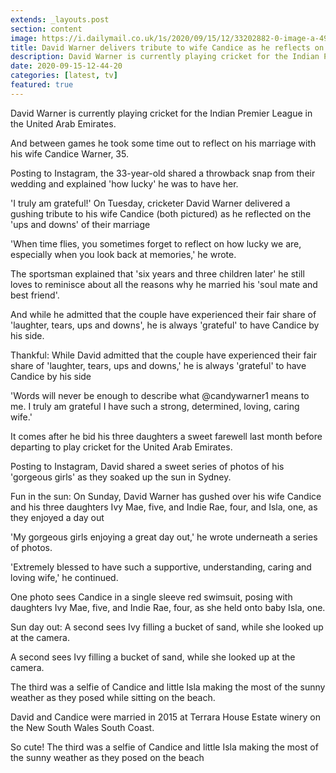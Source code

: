 ```yaml
---
extends: _layouts.post
section: content
image: https://i.dailymail.co.uk/1s/2020/09/15/12/33202882-0-image-a-49_1600168200220.jpg 
title: David Warner delivers tribute to wife Candice as he reflects on ups and downs of marriage 
description: David Warner is currently playing cricket for the Indian Premier League in the United Arab Emirates.  
date: 2020-09-15-12-44-20 
categories: [latest, tv] 
featured: true 
--- 
```

David Warner is currently playing cricket for the Indian Premier League in the United Arab Emirates. 

And between games he took some time out to reflect on his marriage with his wife Candice Warner, 35. 

Posting to Instagram, the 33-year-old shared a throwback snap from their wedding and explained 'how lucky' he was to have her.   

'I truly am grateful!' On Tuesday, cricketer David Warner delivered a gushing tribute to his wife Candice (both pictured) as he reflected on the 'ups and downs' of their marriage 

'When time flies, you sometimes forget to reflect on how lucky we are, especially when you look back at memories,' he wrote. 

The sportsman explained that 'six years and three children later' he still loves to reminisce about all the reasons why he married his 'soul mate and best friend'.  

And while he admitted that the couple have experienced their fair share of 'laughter, tears, ups and downs', he is always 'grateful' to have Candice by his side. 

Thankful: While David admitted that the couple have experienced their fair share of 'laughter, tears, ups and downs,' he is always 'grateful' to have Candice by his side

'Words will never be enough to describe what @candywarner1 means to me. I truly am grateful I have such a strong, determined, loving, caring wife.'  

It comes after he bid his three daughters a sweet farewell last month before departing to play cricket for the United Arab Emirates. 

Posting to Instagram, David shared a sweet series of photos of his 'gorgeous girls' as they soaked up the sun in Sydney.

Fun in the sun: On Sunday, David Warner has gushed over his wife Candice and his three daughters Ivy Mae, five, and Indie Rae, four, and Isla, one, as they enjoyed a day out 

'My gorgeous girls enjoying a great day out,' he wrote underneath a series of photos.

'Extremely blessed to have such a supportive, understanding, caring and loving wife,' he continued.

One photo sees Candice in a single sleeve red swimsuit, posing with daughters Ivy Mae, five, and Indie Rae, four, as she held onto baby Isla, one.

Sun day out: A second sees Ivy filling a bucket of sand, while she looked up at the camera.

A second sees Ivy filling a bucket of sand, while she looked up at the camera.

The third was a selfie of Candice and little Isla making the most of the sunny weather as they posed while sitting on the beach.

David and Candice were married in 2015 at Terrara House Estate winery on the New South Wales South Coast.

So cute! The third was a selfie of Candice and little Isla making the most of the sunny weather as they posed on the beach

